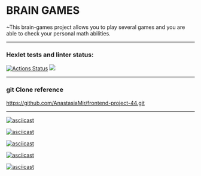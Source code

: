 # BRAIN GAMES 
~This brain-games project allows you to play several games and you are able to check your personal math abilities. 
____

### Hexlet tests and linter status:
[![Actions Status](https://github.com/AnastasiaMir/frontend-project-44/workflows/hexlet-check/badge.svg)](https://github.com/AnastasiaMir/frontend-project-44/actions)
<a href="https://codeclimate.com/github/AnastasiaMir/frontend-project-44/maintainability"><img src="https://api.codeclimate.com/v1/badges/8e4804037f049f4fa29a/maintainability" /></a>
____
### git Clone reference
https://github.com/AnastasiaMir/frontend-project-44.git
____

<!-- brain-calc demo -->
[![asciicast](https://asciinema.org/a/soKoeubGmK5jHQRUG6NnTARw6.svg)](https://asciinema.org/a/soKoeubGmK5jHQRUG6NnTARw6)
<!-- brain-even demo -->
[![asciicast](https://asciinema.org/a/nt5DvxYvUIveQlzw0PWMsLBNK.svg)](https://asciinema.org/a/nt5DvxYvUIveQlzw0PWMsLBNK)
<!-- brain-gcd gcd -->
[![asciicast](https://asciinema.org/a/c7Bk7C5RGgMy3aiG2xC7Wf2Cx.svg)](https://asciinema.org/a/c7Bk7C5RGgMy3aiG2xC7Wf2Cx)
<!-- brain-progression demo -->
[![asciicast](https://asciinema.org/a/u31sahS4OSXb6kHkPQcGTfeVN.svg)](https://asciinema.org/a/u31sahS4OSXb6kHkPQcGTfeVN)
<!-- brain-prime demo -->
[![asciicast](https://asciinema.org/a/n7fpSI9WT8b2xtBAjgxatI2Lp.svg)](https://asciinema.org/a/n7fpSI9WT8b2xtBAjgxatI2Lp)
